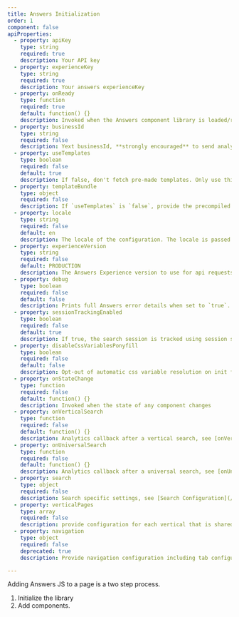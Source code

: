```yaml
---
title: Answers Initialization
order: 1
component: false
apiProperties:
  - property: apiKey
    type: string
    required: true
    description: Your API key
  - property: experienceKey
    type: string
    required: true
    description: Your answers experienceKey  
  - property: onReady
    type: function
    required: true
    default: function() {}
    description: Invoked when the Answers component library is loaded/ready
  - property: businessId
    type: string
    required: false
    description: Yext businessId, **strongly encouraged** to send analytics requests.     
  - property: useTemplates
    type: boolean
    required: false
    default: true
    description: If false, don't fetch pre-made templates. Only use this if you plan to implement custom renders for every component!    
  - property: templateBundle
    type: object
    required: false
    description: If `useTemplates` is `false`, provide the precompiled templates here.
  - property: locale
    type: string
    required: false
    default: en
    description: The locale of the configuration. The locale is passed to the api request, and will affect how queries are interpreted and the results returned.
  - property: experienceVersion
    type: string
    required: false
    default: PRODUCTION
    description: The Answers Experience version to use for api requests. Can be a label or version number. 
  - property: debug
    type: boolean
    required: false
    default: false
    description: Prints full Answers error details when set to `true`.
  - property: sessionTrackingEnabled
    type: boolean
    required: false
    default: true
    description: If true, the search session is tracked using session storage and cookies. If false, there is no tracking. 
  - property: disableCssVariablesPonyfill
    type: boolean
    required: false
    default: false
    description: Opt-out of automatic css variable resolution on init for legacy browsers
  - property: onStateChange
    type: function
    required: false
    default: function() {}
    description: Invoked when the state of any component changes 
  - property: onVerticalSearch
    type: function
    required: false
    default: function() {}
    description: Analytics callback after a vertical search, see [onVerticalSearch Configuration](/initialization-options/on-vertical-search) for additional details 
  - property: onUniversalSearch
    type: function
    required: false
    default: function() {}
    description: Analytics callback after a universal search, see [onUniversalSearch Configuration](/initialization-options/on-universal-search) for additional details 
  - property: search
    type: object
    required: false
    description: Search specific settings, see [Search Configuration](/initialization-options/search). 
  - property: verticalPages
    type: array
    required: false
    description: provide configuration for each vertical that is shared across components, see [Vertical Pages Configuration](/initialization-options/vertical-pages).
  - property: navigation
    type: object
    required: false
    deprecated: true
    description: Provide navigation configuration including tab configurations. Use `verticalPages` instead.

---
```




Adding Answers JS to a page is a two step process.

1. Initialize the library
2. Add components.